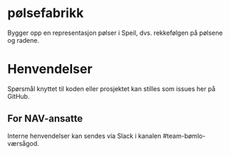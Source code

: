 pølsefabrikk
============

Bygger opp en representasjon pølser i Speil, dvs. 
rekkefølgen på pølsene og radene.

# Henvendelser
Spørsmål knyttet til koden eller prosjektet kan stilles som issues her på GitHub.

## For NAV-ansatte
Interne henvendelser kan sendes via Slack i kanalen #team-bømlo-værsågod.
